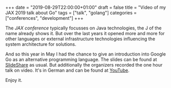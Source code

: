+++
date = "2019-08-29T22:00:00+01:00"
draft = false
title = "Video of my JAX 2019 talk about Go"
tags = ["talk", "golang"]
categories = ["conferences", "development"]
+++

The _JAX conference_ typically focusses on Java technologies, the J of the name already shows it. But over the last years it opened more and more for other languages or external infrastructure technologies influencing the system architecture for solutions.

And so this year in May I had the chance to give an introduction into Google Go as an alternative programming language. The slides can be found at [SlideShare](https://www.slideshare.net/TheMue/ein-gopher-im-netz) as usual. But additionally the organizers recorded the one hour talk on video. It's in German and can be found at [YouTube](https://youtu.be/bGL7bylm550).

Enjoy it.

